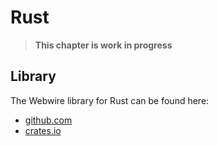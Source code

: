 # Rust

> **This chapter is work in progress**

## Library

The Webwire library for Rust can be found here:

- [github.com](https://github.com/webwire/webwire-rust)
- [crates.io](https://crates.io/crates/webwire)
